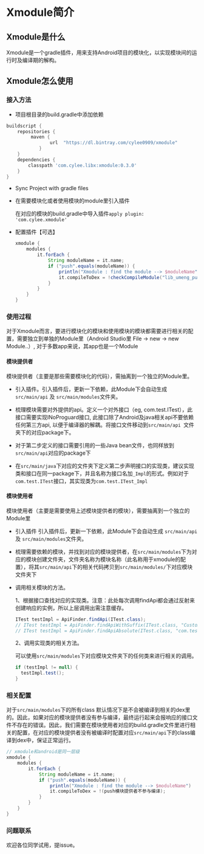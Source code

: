 # Xmodule简介
## Xmodule是什么
Xmodule是一个gradle插件，用来支持Android项目的模块化，以实现模块间的运行时及编译期的解构。

## Xmodule怎么使用

### 接入方法

* 项目根目录的build.gradle中添加依赖

```groovy
buildscript {
    repositories {
         maven {
                url  "https://dl.bintray.com/cylee0909/xmodule"
            }
    }
    dependencies {
    	classpath 'com.cylee.libx:xmodule:0.3.0'
    }
}
```



* Sync Project with gradle files

* 在需要模块化或者使用模块的module里引入插件

  在对应的模块的build.gradle中导入插件`apply plugin: 'com.cylee.xmodule'`

* 配置插件【可选】

  ```groovy
  xmodule {
      modules {
          it.forEach {
              String moduleName = it.name;
              if ("push".equals(moduleName)) {
                  println("Xmodule : find the module --> $moduleName")
                  it.compileToDex = !checkCompileModule("lib_umeng_push");
              }
          }
      }
  }
  ```

### 使用过程

对于Xmodule而言，要进行模块化的模块和使用模块的模块都需要进行相关的配置，需要独立到单独的Module里（Android Studio里 File -> new -> new Module..）, 对于多数app来说，其app也是一个Module

#### 模块提供者

模块提供者（主要是那些需要模块化的代码），需抽离到一个独立的Module里。

* 引入插件。引入插件后，更新一下依赖，此Module下会自动生成 `src/main/api` 及 `src/main/modules`文件夹。

* 梳理模块需要对外提供的api。定义一个对外接口（eg, com.test.ITest），此接口需要实现INoProguard接口, 此接口除了Android及java相关api不要依赖任何第三方api, 以便于编译器的解耦。将接口文件移动到`src/main/api `文件夹下的对应package下。

* 对于第二步定义的接口需要引用的一些Java bean文件，也同样放到`src/main/api`对应的package下

* 在`src/main/java`下对应的文件夹下定义第二步声明接口的实现类，建议实现类和接口在同一package下，并且名称为接口名加`_Impl`的形式。例如对于`com.test.ITest`接口，其实现类为`com.test.ITest_Impl`

#### 模块使用者

模块使用者（主要是需要使用上述模块提供者的模块），需要抽离到一个独立的Module里

* 引入插件
  引入插件后，更新一下依赖，此Module下会自动生成 `src/main/api` 及 `src/main/modules`文件夹。

* 梳理需要依赖的模块，并找到对应的模块提供者，在`src/main/modules`下为对应的模块创建文件夹，文件夹名称为模块名称（此名称用于xmodule的配置），将其`src/main/api`下的相关代码拷贝到`src/main/modules/`下对应模块文件夹下

* 调用相关模块的方法。

  1、根据接口查找对应的实现类。注意：此处每次调用findApi都会通过反射来创建响应的实例，所以上层调用出需注意缓存。

  ```java
  ITest testImpl = ApiFinder.findApi(ITest.class);
  // ITest testImpl = ApiFinder.findApiWithSuffix(ITest.class, "CustomSuffix");
  // ITest testImpl = ApiFinder.findApiAbsolute(ITest.class, "com.test2.ItestImpl");
  ```

  2、调用实现类的相关方法。

  可以使用`src/main/modules`下对应模块文件夹下的任何类来进行相关的调用。

  ```java
  if (testImpl != null) {
   	testImpl.test();   
  }
  ```

### 相关配置

  对于`src/main/modules`下的所有class 默认情况下是不会被编译到相关的dex里的。因此，如果对应的模块提供者没有参与编译，最终运行起来会报响应的接口文件不存在的错误。因此，我们需要在模块使用者对应的build.gradle文件里进行相关的配置，在对应的模块提供者没有被编译时配置对应`src/main/api`下的class编译到dex中，保证正常运行。

  ```groovy
  // xmodule和android是同一层级
  xmodule {
      modules {
          it.forEach {
              String moduleName = it.name;
              if ("push".equals(moduleName)) {
                  println("Xmodule : find the module --> $moduleName")
                  it.compileToDex = !(push模块提供者不参与编译);
              }
          }
      }
  }
  ```


### 问题联系

欢迎各位同学试用，提issue。
